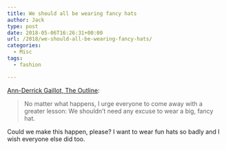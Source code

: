 ```yaml
---
title: We should all be wearing fancy hats
author: Jack
type: post
date: 2018-05-06T16:26:31+00:00
url: /2018/we-should-all-be-wearing-fancy-hats/
categories:
  - Misc
tags:
  - fashion

---
```

[Ann-Derrick Gaillot, The Outline][1]:

> No matter what happens, I urge everyone to come away with a greater lesson: We shouldn’t need any excuse to wear a big, fancy hat. 

Could we make this happen, please? I want to wear fun hats so badly and I wish everyone else did too.

 [1]: https://theoutline.com/post/4410/kentucky-derby-fancy-hats-met-gala?zd=1&zi=sskscqj6